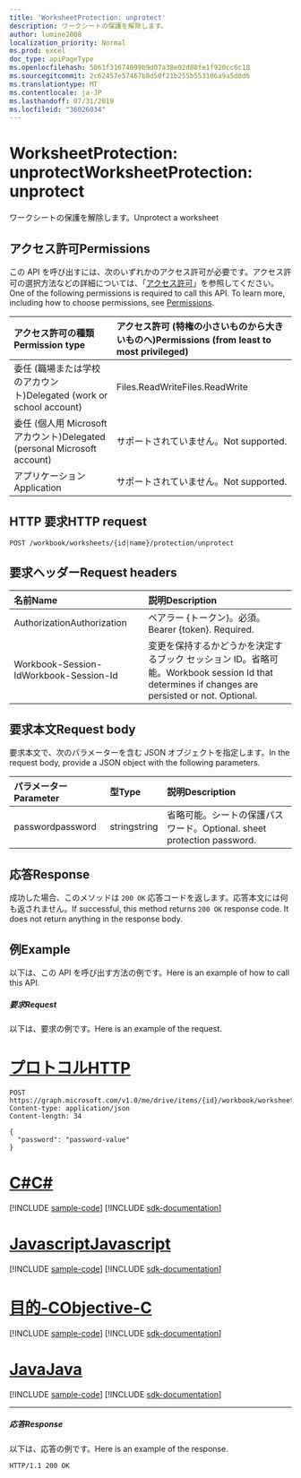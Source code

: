 ```yaml
---
title: 'WorksheetProtection: unprotect'
description: ワークシートの保護を解除します。
author: lumine2008
localization_priority: Normal
ms.prod: excel
doc_type: apiPageType
ms.openlocfilehash: 5061f31674099b9d07a38e02d88fe1f920cc6c18
ms.sourcegitcommit: 2c62457e57467b8d50f21b255b553106a9a5d8d6
ms.translationtype: MT
ms.contentlocale: ja-JP
ms.lasthandoff: 07/31/2019
ms.locfileid: "36026034"
---
```

# <a name="worksheetprotection-unprotect"></a><span data-ttu-id="803f8-103">WorksheetProtection: unprotect</span><span class="sxs-lookup"><span data-stu-id="803f8-103">WorksheetProtection: unprotect</span></span>

<span data-ttu-id="803f8-104">ワークシートの保護を解除します。</span><span class="sxs-lookup"><span data-stu-id="803f8-104">Unprotect a worksheet</span></span>
## <a name="permissions"></a><span data-ttu-id="803f8-105">アクセス許可</span><span class="sxs-lookup"><span data-stu-id="803f8-105">Permissions</span></span>
<span data-ttu-id="803f8-p101">この API を呼び出すには、次のいずれかのアクセス許可が必要です。アクセス許可の選択方法などの詳細については、「[アクセス許可](/graph/permissions-reference)」を参照してください。</span><span class="sxs-lookup"><span data-stu-id="803f8-p101">One of the following permissions is required to call this API. To learn more, including how to choose permissions, see [Permissions](/graph/permissions-reference).</span></span>

|<span data-ttu-id="803f8-108">アクセス許可の種類</span><span class="sxs-lookup"><span data-stu-id="803f8-108">Permission type</span></span>      | <span data-ttu-id="803f8-109">アクセス許可 (特権の小さいものから大きいものへ)</span><span class="sxs-lookup"><span data-stu-id="803f8-109">Permissions (from least to most privileged)</span></span>              |
|:--------------------|:---------------------------------------------------------|
|<span data-ttu-id="803f8-110">委任 (職場または学校のアカウント)</span><span class="sxs-lookup"><span data-stu-id="803f8-110">Delegated (work or school account)</span></span> | <span data-ttu-id="803f8-111">Files.ReadWrite</span><span class="sxs-lookup"><span data-stu-id="803f8-111">Files.ReadWrite</span></span>    |
|<span data-ttu-id="803f8-112">委任 (個人用 Microsoft アカウント)</span><span class="sxs-lookup"><span data-stu-id="803f8-112">Delegated (personal Microsoft account)</span></span> | <span data-ttu-id="803f8-113">サポートされていません。</span><span class="sxs-lookup"><span data-stu-id="803f8-113">Not supported.</span></span>    |
|<span data-ttu-id="803f8-114">アプリケーション</span><span class="sxs-lookup"><span data-stu-id="803f8-114">Application</span></span> | <span data-ttu-id="803f8-115">サポートされていません。</span><span class="sxs-lookup"><span data-stu-id="803f8-115">Not supported.</span></span> |

## <a name="http-request"></a><span data-ttu-id="803f8-116">HTTP 要求</span><span class="sxs-lookup"><span data-stu-id="803f8-116">HTTP request</span></span>
<!-- { "blockType": "ignored" } -->
```http
POST /workbook/worksheets/{id|name}/protection/unprotect

```
## <a name="request-headers"></a><span data-ttu-id="803f8-117">要求ヘッダー</span><span class="sxs-lookup"><span data-stu-id="803f8-117">Request headers</span></span>
| <span data-ttu-id="803f8-118">名前</span><span class="sxs-lookup"><span data-stu-id="803f8-118">Name</span></span>       | <span data-ttu-id="803f8-119">説明</span><span class="sxs-lookup"><span data-stu-id="803f8-119">Description</span></span>|
|:---------------|:----------|
| <span data-ttu-id="803f8-120">Authorization</span><span class="sxs-lookup"><span data-stu-id="803f8-120">Authorization</span></span>  | <span data-ttu-id="803f8-p102">ベアラー {トークン}。必須。</span><span class="sxs-lookup"><span data-stu-id="803f8-p102">Bearer {token}. Required.</span></span> |
| <span data-ttu-id="803f8-123">Workbook-Session-Id</span><span class="sxs-lookup"><span data-stu-id="803f8-123">Workbook-Session-Id</span></span>  | <span data-ttu-id="803f8-p103">変更を保持するかどうかを決定するブック セッション ID。省略可能。</span><span class="sxs-lookup"><span data-stu-id="803f8-p103">Workbook session Id that determines if changes are persisted or not. Optional.</span></span>|

## <a name="request-body"></a><span data-ttu-id="803f8-126">要求本文</span><span class="sxs-lookup"><span data-stu-id="803f8-126">Request body</span></span>
<span data-ttu-id="803f8-127">要求本文で、次のパラメーターを含む JSON オブジェクトを指定します。</span><span class="sxs-lookup"><span data-stu-id="803f8-127">In the request body, provide a JSON object with the following parameters.</span></span>

| <span data-ttu-id="803f8-128">パラメーター</span><span class="sxs-lookup"><span data-stu-id="803f8-128">Parameter</span></span>    | <span data-ttu-id="803f8-129">型</span><span class="sxs-lookup"><span data-stu-id="803f8-129">Type</span></span>   |<span data-ttu-id="803f8-130">説明</span><span class="sxs-lookup"><span data-stu-id="803f8-130">Description</span></span>|
|:---------------|:--------|:----------|
|<span data-ttu-id="803f8-131">password</span><span class="sxs-lookup"><span data-stu-id="803f8-131">password</span></span>|<span data-ttu-id="803f8-132">string</span><span class="sxs-lookup"><span data-stu-id="803f8-132">string</span></span>|<span data-ttu-id="803f8-p104">省略可能。シートの保護パスワード。</span><span class="sxs-lookup"><span data-stu-id="803f8-p104">Optional. sheet protection password.</span></span>|

## <a name="response"></a><span data-ttu-id="803f8-135">応答</span><span class="sxs-lookup"><span data-stu-id="803f8-135">Response</span></span>

<span data-ttu-id="803f8-p105">成功した場合、このメソッドは `200 OK` 応答コードを返します。応答本文には何も返されません。</span><span class="sxs-lookup"><span data-stu-id="803f8-p105">If successful, this method returns `200 OK` response code. It does not return anything in the response body.</span></span>

## <a name="example"></a><span data-ttu-id="803f8-138">例</span><span class="sxs-lookup"><span data-stu-id="803f8-138">Example</span></span>
<span data-ttu-id="803f8-139">以下は、この API を呼び出す方法の例です。</span><span class="sxs-lookup"><span data-stu-id="803f8-139">Here is an example of how to call this API.</span></span>
##### <a name="request"></a><span data-ttu-id="803f8-140">要求</span><span class="sxs-lookup"><span data-stu-id="803f8-140">Request</span></span>
<span data-ttu-id="803f8-141">以下は、要求の例です。</span><span class="sxs-lookup"><span data-stu-id="803f8-141">Here is an example of the request.</span></span>

# <a name="httptabhttp"></a>[<span data-ttu-id="803f8-142">プロトコル</span><span class="sxs-lookup"><span data-stu-id="803f8-142">HTTP</span></span>](#tab/http)
<!-- {
  "blockType": "request",
  "name": "worksheetprotection_unprotect"
}-->
```http
POST https://graph.microsoft.com/v1.0/me/drive/items/{id}/workbook/worksheets/{id|name}/protection/unprotect
Content-type: application/json
Content-length: 34

{
  "password": "password-value"
}
```
# <a name="ctabcsharp"></a>[<span data-ttu-id="803f8-143">C#</span><span class="sxs-lookup"><span data-stu-id="803f8-143">C#</span></span>](#tab/csharp)
[!INCLUDE [sample-code](../includes/snippets/csharp/worksheetprotection-unprotect-csharp-snippets.md)]
[!INCLUDE [sdk-documentation](../includes/snippets/snippets-sdk-documentation-link.md)]

# <a name="javascripttabjavascript"></a>[<span data-ttu-id="803f8-144">Javascript</span><span class="sxs-lookup"><span data-stu-id="803f8-144">Javascript</span></span>](#tab/javascript)
[!INCLUDE [sample-code](../includes/snippets/javascript/worksheetprotection-unprotect-javascript-snippets.md)]
[!INCLUDE [sdk-documentation](../includes/snippets/snippets-sdk-documentation-link.md)]

# <a name="objective-ctabobjc"></a>[<span data-ttu-id="803f8-145">目的-C</span><span class="sxs-lookup"><span data-stu-id="803f8-145">Objective-C</span></span>](#tab/objc)
[!INCLUDE [sample-code](../includes/snippets/objc/worksheetprotection-unprotect-objc-snippets.md)]
[!INCLUDE [sdk-documentation](../includes/snippets/snippets-sdk-documentation-link.md)]

# <a name="javatabjava"></a>[<span data-ttu-id="803f8-146">Java</span><span class="sxs-lookup"><span data-stu-id="803f8-146">Java</span></span>](#tab/java)
[!INCLUDE [sample-code](../includes/snippets/java/worksheetprotection-unprotect-java-snippets.md)]
[!INCLUDE [sdk-documentation](../includes/snippets/snippets-sdk-documentation-link.md)]

---


##### <a name="response"></a><span data-ttu-id="803f8-147">応答</span><span class="sxs-lookup"><span data-stu-id="803f8-147">Response</span></span>
<span data-ttu-id="803f8-148">以下は、応答の例です。</span><span class="sxs-lookup"><span data-stu-id="803f8-148">Here is an example of the response.</span></span> 
<!-- {
  "blockType": "response",
  "truncated": true
} -->
```http
HTTP/1.1 200 OK
```

<!-- uuid: 8fcb5dbc-d5aa-4681-8e31-b001d5168d79
2015-10-25 14:57:30 UTC -->
<!-- {
  "type": "#page.annotation",
  "description": "WorksheetProtection: unprotect",
  "keywords": "",
  "section": "documentation",
  "tocPath": "",
  "suppressions": [
  ]
}-->
